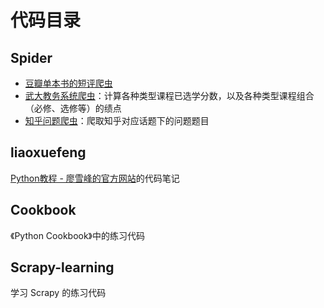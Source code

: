 # 代码目录

## Spider

* [豆瓣单本书的短评爬虫](https://github.com/bighuang624/Python-Learning/blob/master/code/spider/douban_comment_spider.py)
* [武大教务系统爬虫](https://github.com/bighuang624/Python-Learning/blob/master/code/spider/whu_grade_points.py)：计算各种类型课程已选学分数，以及各种类型课程组合（必修、选修等）的绩点
* [知乎问题爬虫](https://github.com/bighuang624/Python-Learning/blob/master/code/spider/zhihu_question_spider.py)：爬取知乎对应话题下的问题题目

## liaoxuefeng

[Python教程 - 廖雪峰的官方网站](https://www.liaoxuefeng.com/wiki/0014316089557264a6b348958f449949df42a6d3a2e542c000)的代码笔记

## Cookbook

《Python Cookbook》中的练习代码

## Scrapy-learning

学习 Scrapy 的练习代码
